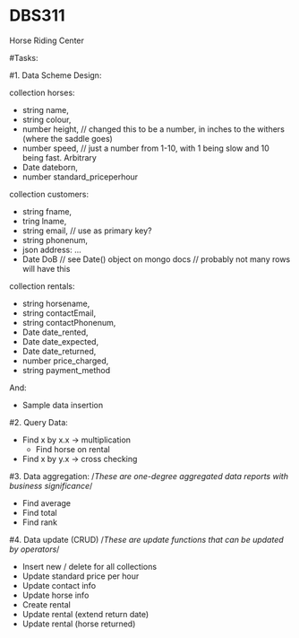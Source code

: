 # DBS311
 Horse Riding Center

#Tasks:

#1. Data Scheme Design:

collection horses:
- string name,
- string colour,
- number height, // changed this to be a number, in inches to the withers (where the saddle goes)
- number speed, // just a number from 1-10, with 1 being slow and 10 being fast. Arbitrary
- Date dateborn,
- number standard_priceperhour

collection customers:
- string fname,
- tring lname,
- string email, // use as primary key?
- string phonenum,
- json address:
	...
- Date DoB // see Date() object on mongo docs  // probably not many rows will have this

collection rentals:
- string horsename,
- string contactEmail,
- string contactPhonenum,
- Date date_rented,
- Date date_expected,
- Date date_returned,
- number price_charged,
- string payment_method

And:
- Sample data insertion

 #2. Query Data:
 - Find x by x.x -> multiplication
 	- Find horse on rental
 - Find x by y.x -> cross checking

 #3. Data aggregation: /*These are one-degree aggregated data reports with business significance*/
 - Find average
 - Find total
 - Find rank

#4. Data update (CRUD) /*These are update functions that can be  updated by operators*/
- Insert new / delete for all collections
- Update standard price per hour
- Update contact info
- Update horse info
- Create rental
- Update rental (extend return date)
- Update rental (horse returned)
